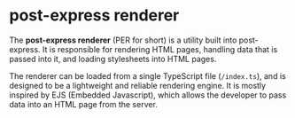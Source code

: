 # post-express renderer
The <b>post-express renderer</b> (PER for short) is a utility built into post-express. It is responsible for rendering HTML pages, handling data that is passed into it, and loading stylesheets into HTML pages.

The renderer can be loaded from a single TypeScript file (`/index.ts`), and is designed to be a lightweight and reliable rendering engine. It is mostly inspired by EJS (Embedded Javascript), which allows the developer to pass data into an HTML page from the server.

